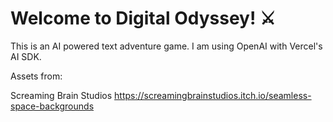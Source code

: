 # Welcome to Digital Odyssey! :crossed_swords:

This is an AI powered text adventure game. I am using OpenAI with Vercel's AI SDK.

Assets from:

Screaming Brain Studios https://screamingbrainstudios.itch.io/seamless-space-backgrounds
